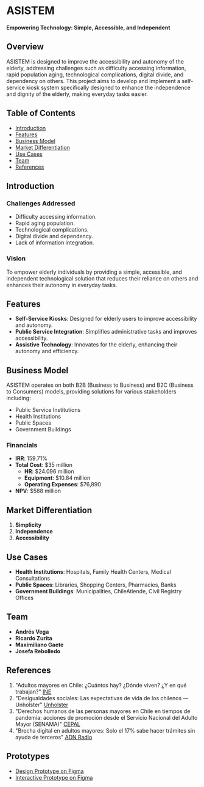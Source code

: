
# ASISTEM

**Empowering Technology: Simple, Accessible, and Independent**

## Overview

ASISTEM is designed to improve the accessibility and autonomy of the elderly, addressing challenges such as difficulty accessing information, rapid population aging, technological complications, digital divide, and dependency on others. This project aims to develop and implement a self-service kiosk system specifically designed to enhance the independence and dignity of the elderly, making everyday tasks easier.

## Table of Contents

- [Introduction](#introduction)
- [Features](#features)
- [Business Model](#business-model)
- [Market Differentiation](#market-differentiation)
- [Use Cases](#use-cases)
- [Team](#team)
- [References](#references)

## Introduction

### Challenges Addressed

- Difficulty accessing information.
- Rapid aging population.
- Technological complications.
- Digital divide and dependency.
- Lack of information integration.

### Vision

To empower elderly individuals by providing a simple, accessible, and independent technological solution that reduces their reliance on others and enhances their autonomy in everyday tasks.

## Features

- **Self-Service Kiosks**: Designed for elderly users to improve accessibility and autonomy.
- **Public Service Integration**: Simplifies administrative tasks and improves accessibility.
- **Assistive Technology**: Innovates for the elderly, enhancing their autonomy and efficiency.

## Business Model

ASISTEM operates on both B2B (Business to Business) and B2C (Business to Consumers) models, providing solutions for various stakeholders including:

- Public Service Institutions
- Health Institutions
- Public Spaces
- Government Buildings

### Financials

- **IRR**: 159.71%
- **Total Cost**: $35 million
  - **HR**: $24.096 million
  - **Equipment**: $10.84 million
  - **Operating Expenses**: $76,890
- **NPV**: $588 million

## Market Differentiation

1. **Simplicity**
2. **Independence**
3. **Accessibility**

## Use Cases

- **Health Institutions**: Hospitals, Family Health Centers, Medical Consultations
- **Public Spaces**: Libraries, Shopping Centers, Pharmacies, Banks
- **Government Buildings**: Municipalities, ChileAtiende, Civil Registry Offices

## Team

- **Andrés Vega**
- **Ricardo Zurita**
- **Maximiliano Gaete**
- **Josefa Rebolledo**

## References

1. "Adultos mayores en Chile: ¿Cuántos hay? ¿Dónde viven? ¿Y en qué trabajan?" [INE](https://www.ine.gob.cl/estadisticas/sociales/seguridad-publica-y-justicia/seguridad-ciudadana/2020/04/15/adultos-mayores-en-chile-cuántos-hay-dónde-viven-y-en-qué-trabajan)
2. "Desigualdades sociales: Las expectativas de vida de los chilenos — Unholster" [Unholster](https://www.unholster.com/blog/2019/12/5/desigualdades-sociales-las-expectativas-de-vida-1)
3. "Derechos humanos de las personas mayores en Chile en tiempos de pandemia: acciones de promoción desde el Servicio Nacional del Adulto Mayor (SENAMA)" [CEPAL](https://www.cepal.org/es/enfoques/derechos-humanos-personas-mayores-chile-tiempos-pandemia-acciones-promocion-servicio)
4. "Brecha digital en adultos mayores: Solo el 17% sabe hacer trámites sin ayuda de terceros" [ADN Radio](https://www.adnradio.cl/tecnologia-y-videojuegos/2023/05/18/brecha-digital-en-adultos-mayores-los-desafios-de-este-problema-en-chile.html)

## Prototypes

- [Design Prototype on Figma](https://www.figma.com/design/lVQLI2nUYwN2Q4AxTlocFl/ASISTEM-PROTOTIPO?node-id=21-469)
- [Interactive Prototype on Figma](https://www.figma.com/proto/lVQLI2nUYwN2Q4AxTlocFl/ASISTEM-PROTOTIPO?node-id=191-1253&t=WOp9FxupXHQuEvf2-1&scaling=scale-down&content-scaling=fixed&page-id=21%3A469&starting-point-node-id=324%3A11918&show-proto-sidebar=1)


